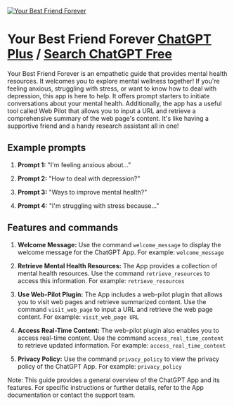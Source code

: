 
[![Your Best Friend Forever](https://files.oaiusercontent.com/file-cWCLSZTEa4rMRM0z6NDYgxNy?se=2123-10-16T20%3A28%3A14Z&sp=r&sv=2021-08-06&sr=b&rscc=max-age%3D31536000%2C%20immutable&rscd=attachment%3B%20filename%3D8d5cd6ab-81d9-4b6f-934d-fe2d4d433c5d.png&sig=a%2B5a4nlRNKdslgHdgweZUGopwLu2LE4PwysHJBk2Bcg%3D)](https://chat.openai.com/g/g-O8BHh8Hxl-your-best-friend-forever)

# Your Best Friend Forever [ChatGPT Plus](https://chat.openai.com/g/g-O8BHh8Hxl-your-best-friend-forever) / [Search ChatGPT Free](https://gptcall.net/index.html#/?search=Your%20Best%20Friend%20Forever)

Your Best Friend Forever is an empathetic guide that provides mental health resources. It welcomes you to explore mental wellness together! If you're feeling anxious, struggling with stress, or want to know how to deal with depression, this app is here to help. It offers prompt starters to initiate conversations about your mental health. Additionally, the app has a useful tool called Web Pilot that allows you to input a URL and retrieve a comprehensive summary of the web page's content. It's like having a supportive friend and a handy research assistant all in one!

## Example prompts

1. **Prompt 1:** "I'm feeling anxious about..."

2. **Prompt 2:** "How to deal with depression?"

3. **Prompt 3:** "Ways to improve mental health?"

4. **Prompt 4:** "I'm struggling with stress because..."

## Features and commands

1. **Welcome Message:** Use the command `welcome_message` to display the welcome message for the ChatGPT App. For example: `welcome_message`

2. **Retrieve Mental Health Resources:** The App provides a collection of mental health resources. Use the command `retrieve_resources` to access this information. For example: `retrieve_resources`

3. **Use Web-Pilot Plugin:** The App includes a web-pilot plugin that allows you to visit web pages and retrieve summarized content. Use the command `visit_web_page` to input a URL and retrieve the web page content. For example: `visit_web_page URL`

4. **Access Real-Time Content:** The web-pilot plugin also enables you to access real-time content. Use the command `access_real_time_content` to retrieve updated information. For example: `access_real_time_content`

5. **Privacy Policy:** Use the command `privacy_policy` to view the privacy policy of the ChatGPT App. For example: `privacy_policy`

Note: This guide provides a general overview of the ChatGPT App and its features. For specific instructions or further details, refer to the App documentation or contact the support team.


